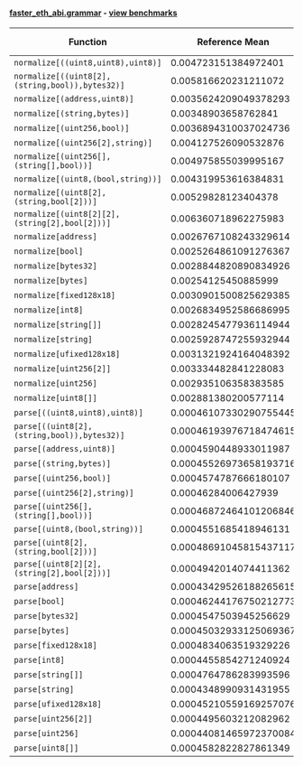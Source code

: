 #### [faster_eth_abi.grammar](https://github.com/BobTheBuidler/faster-eth-abi/blob/master/faster_eth_abi/grammar.py) - [view benchmarks](https://github.com/BobTheBuidler/faster-eth-abi/blob/master/benchmarks/test_grammar_benchmarks.py)

| Function | Reference Mean | Faster Mean | % Change | Speedup (%) | x Faster | Faster |
|----------|---------------|-------------|----------|-------------|----------|--------|
| `normalize[((uint8,uint8),uint8)]` | 0.004723151384972401 | 0.004156767677551791 | 11.99% | 13.63% | 1.14x | ✅ |
| `normalize[((uint8[2],(string,bool)),bytes32)]` | 0.005816620231211072 | 0.005266657710516436 | 9.46% | 10.44% | 1.10x | ✅ |
| `normalize[(address,uint8)]` | 0.0035624209049378293 | 0.0029595643522355463 | 16.92% | 20.37% | 1.20x | ✅ |
| `normalize[(string,bytes)]` | 0.00348903658762841 | 0.0028500926800019703 | 18.31% | 22.42% | 1.22x | ✅ |
| `normalize[(uint256,bool)]` | 0.0036894310037024736 | 0.0029456977744854907 | 20.16% | 25.25% | 1.25x | ✅ |
| `normalize[(uint256[2],string)]` | 0.004127526090532876 | 0.003559773057142073 | 13.76% | 15.95% | 1.16x | ✅ |
| `normalize[(uint256[],(string[],bool))]` | 0.004975855039995167 | 0.004564813951099293 | 8.26% | 9.00% | 1.09x | ✅ |
| `normalize[(uint8,(bool,string))]` | 0.004319953616384831 | 0.0037900470264108695 | 12.27% | 13.98% | 1.14x | ✅ |
| `normalize[(uint8[2],(string,bool[2]))]` | 0.00529828123404378 | 0.004701206511963087 | 11.27% | 12.70% | 1.13x | ✅ |
| `normalize[(uint8[2][2],(string[2],bool[2]))]` | 0.006360718962275983 | 0.0058216440738670435 | 8.48% | 9.26% | 1.09x | ✅ |
| `normalize[address]` | 0.0026767108243329614 | 0.001959331527666069 | 26.80% | 36.61% | 1.37x | ✅ |
| `normalize[bool]` | 0.0025264861091276367 | 0.0018294986351819447 | 27.59% | 38.10% | 1.38x | ✅ |
| `normalize[bytes32]` | 0.0028844820890834926 | 0.0021176677876947442 | 26.58% | 36.21% | 1.36x | ✅ |
| `normalize[bytes]` | 0.00254125450885999 | 0.0019568533164044943 | 23.00% | 29.86% | 1.30x | ✅ |
| `normalize[fixed128x18]` | 0.0030901500825629385 | 0.002453203355559742 | 20.61% | 25.96% | 1.26x | ✅ |
| `normalize[int8]` | 0.0026834952586686995 | 0.0019178301887237956 | 28.53% | 39.92% | 1.40x | ✅ |
| `normalize[string[]]` | 0.0028245477936114944 | 0.002170859548388312 | 23.14% | 30.11% | 1.30x | ✅ |
| `normalize[string]` | 0.0025928747255932944 | 0.0018968185389026566 | 26.84% | 36.70% | 1.37x | ✅ |
| `normalize[ufixed128x18]` | 0.0031321924164048392 | 0.0025580514731376046 | 18.33% | 22.44% | 1.22x | ✅ |
| `normalize[uint256[2]]` | 0.003334482841228083 | 0.002656458699741403 | 20.33% | 25.52% | 1.26x | ✅ |
| `normalize[uint256]` | 0.002935106358383585 | 0.0021735677751181697 | 25.95% | 35.04% | 1.35x | ✅ |
| `normalize[uint8[]]` | 0.002881380200577114 | 0.002307679231649284 | 19.91% | 24.86% | 1.25x | ✅ |
| `parse[((uint8,uint8),uint8)]` | 0.00046107330290755445 | 0.0004664697885066838 | -1.17% | -1.16% | 0.99x | ❌ |
| `parse[((uint8[2],(string,bool)),bytes32)]` | 0.00046193976718474615 | 0.00046458608463797053 | -0.57% | -0.57% | 0.99x | ❌ |
| `parse[(address,uint8)]` | 0.0004590448933011987 | 0.0004621303382083504 | -0.67% | -0.67% | 0.99x | ❌ |
| `parse[(string,bytes)]` | 0.00045526973658193716 | 0.0004576529550380735 | -0.52% | -0.52% | 0.99x | ❌ |
| `parse[(uint256,bool)]` | 0.0004574787666180107 | 0.00046238979629528596 | -1.07% | -1.06% | 0.99x | ❌ |
| `parse[(uint256[2],string)]` | 0.00046284006427939 | 0.00045940892206461007 | 0.74% | 0.75% | 1.01x | ✅ |
| `parse[(uint256[],(string[],bool))]` | 0.00046872464101206846 | 0.0004562617572983578 | 2.66% | 2.73% | 1.03x | ✅ |
| `parse[(uint8,(bool,string))]` | 0.0004551685418946131 | 0.00046492173170741225 | -2.14% | -2.10% | 0.98x | ❌ |
| `parse[(uint8[2],(string,bool[2]))]` | 0.00048691045815437117 | 0.0004807247514881577 | 1.27% | 1.29% | 1.01x | ✅ |
| `parse[(uint8[2][2],(string[2],bool[2]))]` | 0.0004942014074411362 | 0.0004917258517616152 | 0.50% | 0.50% | 1.01x | ✅ |
| `parse[address]` | 0.00043429526188265615 | 0.00044578686679410876 | -2.65% | -2.58% | 0.97x | ❌ |
| `parse[bool]` | 0.00046244176750212773 | 0.000444701931444982 | 3.84% | 3.99% | 1.04x | ✅ |
| `parse[bytes32]` | 0.0004547503945256629 | 0.0004554859068218775 | -0.16% | -0.16% | 1.00x | ❌ |
| `parse[bytes]` | 0.00045032933125069367 | 0.00044764900623241866 | 0.60% | 0.60% | 1.01x | ✅ |
| `parse[fixed128x18]` | 0.0004834063519329226 | 0.0004915002339993921 | -1.67% | -1.65% | 0.98x | ❌ |
| `parse[int8]` | 0.0004455854271240924 | 0.00045669799370323444 | -2.49% | -2.43% | 0.98x | ❌ |
| `parse[string[]]` | 0.0004764786283993596 | 0.00048395137271531926 | -1.57% | -1.54% | 0.98x | ❌ |
| `parse[string]` | 0.0004348990931431955 | 0.0004504301918288408 | -3.57% | -3.45% | 0.97x | ❌ |
| `parse[ufixed128x18]` | 0.00045210559169257076 | 0.00046002004264712173 | -1.75% | -1.72% | 0.98x | ❌ |
| `parse[uint256[2]]` | 0.0004495603212082962 | 0.00046066770090977694 | -2.47% | -2.41% | 0.98x | ❌ |
| `parse[uint256]` | 0.00044081465972370084 | 0.00044183746035391356 | -0.23% | -0.23% | 1.00x | ❌ |
| `parse[uint8[]]` | 0.0004582822827861349 | 0.0004621597327642976 | -0.85% | -0.84% | 0.99x | ❌ |
